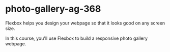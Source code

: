 # photo-gallery-ag-368
Flexbox helps you design your webpage so that it looks good on any screen size.

In this course, you'll use Flexbox to build a responsive photo gallery webpage.
